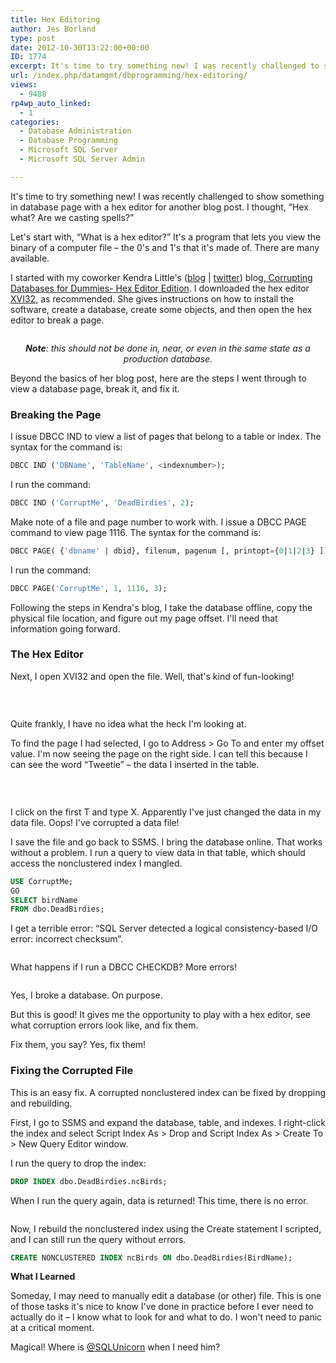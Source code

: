 ```yaml
---
title: Hex Editoring
author: Jes Borland
type: post
date: 2012-10-30T13:22:00+00:00
ID: 1774
excerpt: It's time to try something new! I was recently challenged to show something in database page with a hex editor for another blog post. I thought, “Hex what? Are we casting spells?” Let's start with, “What is a hex editor?”
url: /index.php/datamgmt/dbprogramming/hex-editoring/
views:
  - 9488
rp4wp_auto_linked:
  - 1
categories:
  - Database Administration
  - Database Programming
  - Microsoft SQL Server
  - Microsoft SQL Server Admin

---
```

It's time to try something new! I was recently challenged to show something in database page with a hex editor for another blog post. I thought, “Hex what? Are we casting spells?”

Let's start with, “What is a hex editor?” It's a program that lets you view the binary of a computer file – the 0's and 1's that it's made of. There are many available.

I started with my coworker Kendra Little's ([blog][1] | [twitter][2]) blog[, Corrupting Databases for Dummies- Hex Editor Edition][3]. I downloaded the hex editor [XVI32][4], as recommended. She gives instructions on how to install the software, create a database, create some objects, and then open the hex editor to break a page.

<p style="text-align: center;">
  <a href="http://www.flickr.com/photos/12739382@N04/3607882912/lightbox/"><img src="/wp-content/uploads/users/grrlgeek/skull crossbones.jpg?mtime=1351608410" alt="" /></a>
</p>

<p style="text-align: center;">
  <em><strong>Note</strong>: this should not be done in, near, or even in the same state as a production database.</em>
</p>

Beyond the basics of her blog post, here are the steps I went through to view a database page, break it, and fix it.

### **Breaking the Page** 

I issue DBCC IND to view a list of pages that belong to a table or index. The syntax for the command is:

```sql
DBCC IND ('DBName', 'TableName', <indexnumber>);
```

I run the command:

```sql
DBCC IND ('CorruptMe', 'DeadBirdies', 2);
```

Make note of a file and page number to work with. I issue a DBCC PAGE command to view page 1116. The syntax for the command is:

```sql
DBCC PAGE( {'dbname' | dbid}, filenum, pagenum [, printopt={0|1|2|3} ]);
```

I run the command:

```sql
DBCC PAGE('CorruptMe', 1, 1116, 3);
```

Following the steps in Kendra's blog, I take the database offline, copy the physical file location, and figure out my page offset. I'll need that information going forward.

### **The Hex Editor**

Next, I open XVI32 and open the file. Well, that's kind of fun-looking!

 

<p style="text-align: center;">
  <img src="/wp-content/uploads/users/grrlgeek/Hex 1.JPG?mtime=1351608565" alt="" />
</p>

Quite frankly, I have no idea what the heck I'm looking at.

To find the page I had selected, I go to Address > Go To and enter my offset value. I'm now seeing the page on the right side. I can tell this because I can see the word “Tweetie” – the data I inserted in the table.

 

<p style="text-align: center;">
  <img src="/wp-content/uploads/users/grrlgeek/Hex 2.JPG?mtime=1351608653" alt="" />
</p>

I click on the first T and type X. Apparently I've just changed the data in my data file. Oops! I've corrupted a data file!

I save the file and go back to SSMS. I bring the database online. That works without a problem. I run a query to view data in that table, which should access the nonclustered index I mangled.

```sql
USE CorruptMe;
GO
SELECT birdName
FROM dbo.DeadBirdies;
```

I get a terrible error: “SQL Server detected a logical consistency-based I/O error: incorrect checksum”.

<p style="text-align: center;">
  <img src="/wp-content/uploads/users/grrlgeek/Hex 3.JPG?mtime=1351608719" alt="" />
</p>

What happens if I run a DBCC CHECKDB? More errors!

<p style="text-align: center;">
  <img src="/wp-content/uploads/users/grrlgeek/Hex 4.JPG?mtime=1351608783" alt="" />
</p>

Yes, I broke a database. On purpose.

But this is good! It gives me the opportunity to play with a hex editor, see what corruption errors look like, and fix them.

Fix them, you say? Yes, fix them!

### **Fixing the Corrupted File** 

This is an easy fix. A corrupted nonclustered index can be fixed by dropping and rebuilding.

First, I go to SSMS and expand the database, table, and indexes. I right-click the index and select Script Index As > Drop and Script Index As > Create To > New Query Editor window.

I run the query to drop the index:

```sql
DROP INDEX dbo.DeadBirdies.ncBirds;
```

When I run the query again, data is returned! This time, there is no error.

<p style="text-align: center;">
  <img src="/wp-content/uploads/users/grrlgeek/Hex%205.jpg?mtime=1351609676" alt="" />
</p>

Now, I rebuild the nonclustered index using the Create statement I scripted, and I can still run the query without errors.

```sql
CREATE NONCLUSTERED INDEX ncBirds ON dbo.DeadBirdies(BirdName);
```

**What I Learned** 

Someday, I may need to manually edit a database (or other) file. This is one of those tasks it's nice to know I've done in practice before I ever need to actually do it – I know what to look for and what to do. I won't need to panic at a critical moment.

Magical! Where is [@SQLUnicorn][5] when I need him?

 [1]: http://www.brentozar.com/archive/author/kendra-little/
 [2]: https://twitter.com/Kendra_Little
 [3]: http://www.littlekendra.com/2011/01/24/corrupthexeditor/
 [4]: http://www.chmaas.handshake.de/delphi/freeware/xvi32/xvi32.htm
 [5]: https://twitter.com/SQLUnicorn